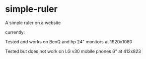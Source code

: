 # simple-ruler

A simple ruler on a website

currently:

Tested and works on BenQ and hp 24" monitors at 1920x1080

Tested but does not work on LG v30 mobile phones 6" at 412x823
